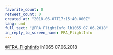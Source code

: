 ```yaml
---
favorite_count: 0
retweet_count: 0
created_at: "2018-06-07T17:15:40.000Z"
lang: und
full_text: "@FRA_FlightInfo lh1065 07.06.2018"
in_reply_to_screen_name: FRA_FlightInfo
---
```


[@FRA_FlightInfo](https://twitter.com/FRA_FlightInfo) lh1065 07.06.2018
